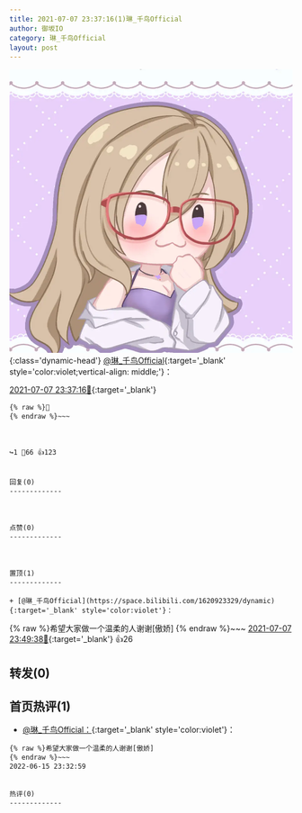 ```yaml
---
title: 2021-07-07 23:37:16(1)琳_千鸟Official
author: 御坂IO
category: 琳_千鸟Official
layout: post
---
```


![img](/images/c0a88f85ebd0d056f37b114e0748e69556c8b488.jpg){:class='dynamic-head'}
[@琳_千鸟Official](https://space.bilibili.com/1620923329/dynamic){:target='_blank' style='color:violet;vertical-align: middle;'}：

[2021-07-07 23:37:16🔗](https://t.bilibili.com/544747177647323565){:target='_blank'}

~~~
{% raw %}🐷
{% endraw %}~~~



↪️1 💬66 👍123


回复(0)
-------------



点赞(0)
-------------



置顶(1)
-------------

+ [@琳_千鸟Official](https://space.bilibili.com/1620923329/dynamic){:target='_blank' style='color:violet'}：
~~~
{% raw %}希望大家做一个温柔的人谢谢[傲娇]
{% endraw %}~~~
[2021-07-07 23:49:38🔗](https://t.bilibili.com/544747177647323565#reply4862966741){:target='_blank'} 👍26


转发(0)
-------------



首页热评(1)
-------------

+ [@琳_千鸟Official：](https://space.bilibili.com/1620923329/dynamic){:target='_blank' style='color:violet'}：
~~~
{% raw %}希望大家做一个温柔的人谢谢[傲娇]
{% endraw %}~~~
2022-06-15 23:32:59


热评(0)
-------------



